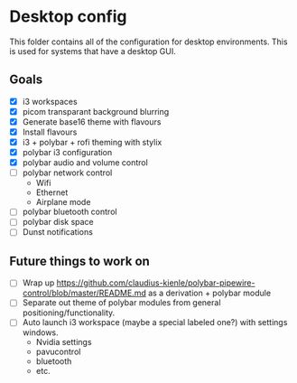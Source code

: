 # Desktop config

This folder contains all of the configuration for desktop environments. This is used for systems that have a desktop GUI.

## Goals

* [x] i3 workspaces
* [x] picom transparant background blurring
* [x] Generate base16 theme with flavours
* [x] Install flavours
* [x] i3 + polybar + rofi theming with stylix
* [x] polybar i3 configuration
* [x] polybar audio and volume control
* [ ] polybar network control
    * Wifi
    * Ethernet
    * Airplane mode
* [ ] polybar bluetooth control
* [ ] polybar disk space
* [ ] Dunst notifications

## Future things to work on

* [ ] Wrap up https://github.com/claudius-kienle/polybar-pipewire-control/blob/master/README.md as a derivation + polybar module
* [ ] Separate out theme of polybar modules from general positioning/functionality.
* [ ] Auto launch i3 workspace (maybe a special labeled one?) with settings windows.
    * Nvidia settings
    * pavucontrol
    * bluetooth
    * etc.

